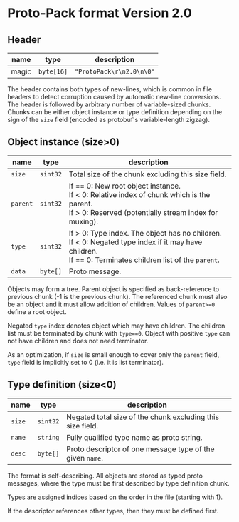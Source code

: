 # Proto-Pack format Version 2.0

## Header

 name   | type       | description
------- | ---------- | ------------
 magic  | `byte[16]` | `"ProtoPack\r\n2.0\n\0"`

The header contains both types of new-lines, which is common in file
headers to detect corruption caused by automatic new-line conversions.
The header is followed by arbitrary number of variable-sized chunks.
Chunks can be either object instance or type definition depending on the
sign of the `size` field (encoded as protobuf's variable-length zigzag).

## Object instance (size>0)

 name     | type      | description
--------- | --------- | ------------
 `size`   | `sint32`  | Total size of the chunk excluding this size field.
 `parent` | `sint32`  | If == 0: New root object instance. <br /> If < 0: Relative index of chunk which is the parent. <br /> If > 0: Reserved (potentially stream index for muxing).
 `type`   | `sint32`  | If > 0: Type index. The object has no children. <br /> If < 0: Negated type index if it may have children. <br /> If == 0: Terminates children list of the `parent`.
 `data`   | `byte[]`  | Proto message.

Objects may form a tree. Parent object is specified as back-reference to previous
chunk (-1 is the previous chunk). The referenced chunk must also be an object and
it must allow addition of children. Values of `parent>=0` define a root object.

Negated `type` index denotes object which may have children.
The children list must be terminated by chunk with `type==0`.
Object with positive `type` can not have children and does not need terminator.

As an optimization, if `size` is small enough to cover only the `parent`
field, `type` field is implicitly set to 0 (i.e. it is list terminator).

## Type definition (size<0)

 name    | type     | description
-------- | -------- | ------------
 `size`  | `sint32` | Negated total size of the chunk excluding this size field.
 `name`  | `string` | Fully qualified type name as proto string.
 `desc`  | `byte[]` | Proto descriptor of one message type of the given `name`.

The format is self-describing. All objects are stored as typed proto messages,
where the type must be first described by type definition chunk.

Types are assigned indices based on the order in the file (starting with 1).

If the descriptor references other types, then they must be defined first.
